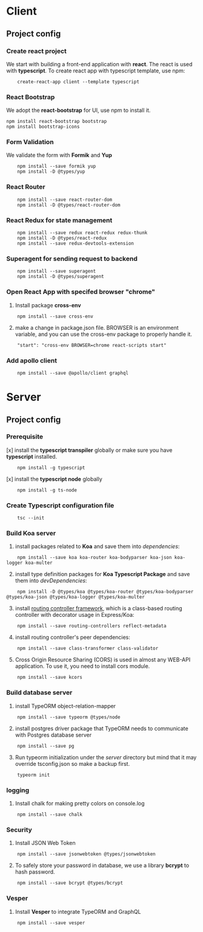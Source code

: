 # Client

## Project config

### Create react project

We start with building a front-end application with **react**.
The react is used with **typescript**.
To create react app with typescript template, use npm:

```
    create-react-app client --template typescript
```

### React Bootstrap

We adopt the **react-bootstrap** for UI, use npm to install it.

```
npm install react-bootstrap bootstrap
npm install bootstrap-icons
```

### Form Validation

We validate the form with **Formik** and **Yup**

```
    npm install --save formik yup
    npm install -D @types/yup
```

### React Router

```
    npm install --save react-router-dom
    npm install -D @types/react-router-dom
```

### React Redux for state management

```
    npm install --save redux react-redux redux-thunk
    npm install -D @types/react-redux
    npm install --save redux-devtools-extension
```

### Superagent for sending request to backend

```
    npm install --save superagent
    npm install -D @types/superagent
```

### Open React App with specifed browser "chrome"

1. Install package **cross-env**

```
    npm install --save cross-env
```

2. make a change in package.json file. BROWSER is an environment variable, and you can use the cross-env package to properly handle it.

```
    "start": "cross-env BROWSER=chrome react-scripts start"
```

### Add apollo client

```
    npm install --save @apollo/client graphql
```

# Server

## Project config

### Prerequisite

[x] install the **typescript transpiler** globally or make sure you have **typescript** installed.

```
    npm install -g typescript
```

[x] install the **typescript node** globally

```
    npm install -g ts-node
```

### Create Typescript configuration file

```
    tsc --init
```

### Build Koa server

1. install packages related to **Koa** and save them into _dependencies_:

```
    npm install --save koa koa-router koa-bodyparser koa-json koa-logger koa-multer
```

2. install type definition packages for **Koa Typescript Package** and save them into _devDependencies_:

```
    npm install -D @types/koa @types/koa-router @types/koa-bodyparser @types/koa-json @types/koa-logger @types/koa-multer
```

3. install [routing controller framework](https://github.com/typestack/routing-controllers), which is a class-based routing controller with decorator usage in Express/Koa:

```
    npm install --save routing-controllers reflect-metadata
```

4. install routing controller's peer dependencies:

```
    npm install --save class-transformer class-validator
```

5. Cross Origin Resource Sharing (CORS) is used in almost any WEB-API application. To use it, you need to install cors module.

```
    npm install --save kcors
```

### Build database server

1. install TypeORM object-relation-mapper

```
    npm install --save typeorm @types/node
```

2. install postgres driver package that TypeORM needs to communicate with Postgres database server

```
    npm install --save pg
```

3. Run typeorm initialization under the _server_ directory but mind that it may override tsconfig.json so make a backup first.

```
    typeorm init
```

### logging

1. Install chalk for making pretty colors on console.log

```
    npm install --save chalk
```

### Security

1. Install JSON Web Token

```
    npm install --save jsonwebtoken @types/jsonwebtoken
```

2. To safely store your password in database, we use a library **bcrypt** to hash password.

```
    npm install --save bcrypt @types/bcrypt
```

### Vesper

1. Install **Vesper** to integrate TypeORM and GraphQL

```
    npm install --save vesper
```
